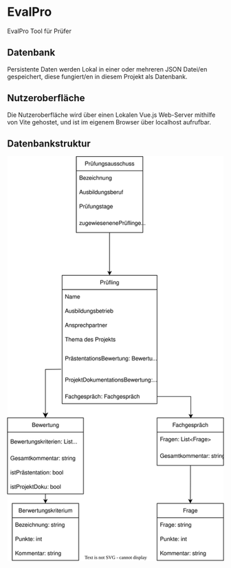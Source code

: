 # EvalPro
EvalPro Tool für Prüfer


## Datenbank 
Persistente Daten werden Lokal in einer oder mehreren JSON Datei/en gespeichert, diese fungiert/en in diesem Projekt als Datenbank.

## Nutzeroberfläche
Die Nutzeroberfläche wird über einen Lokalen Vue.js Web-Server mithilfe von Vite gehostet, und ist im eigenem Browser über localhost aufrufbar.


## Datenbankstruktur

![Datenbankstruktur](https://github.com/AE12-Projekt-Gruppe-7/EvalPro/blob/main/docs/diagramms/Datenbank.drawio.svg)
    
